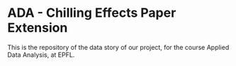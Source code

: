 # ADA - Chilling Effects Paper Extension

This is the repository of the data story of our project, for the course Applied Data Analysis, at EPFL.
